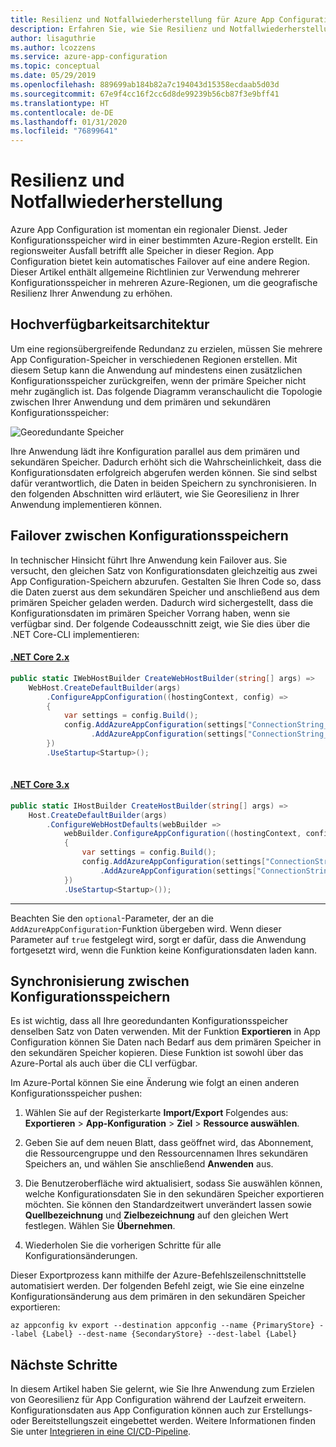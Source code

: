 ```yaml
---
title: Resilienz und Notfallwiederherstellung für Azure App Configuration
description: Erfahren Sie, wie Sie Resilienz und Notfallwiederherstellung mit Azure App Configuration implementieren.
author: lisaguthrie
ms.author: lcozzens
ms.service: azure-app-configuration
ms.topic: conceptual
ms.date: 05/29/2019
ms.openlocfilehash: 889699ab184b82a7c194043d15358ecdaab5d03d
ms.sourcegitcommit: 67e9f4cc16f2cc6d8de99239b56cb87f3e9bff41
ms.translationtype: HT
ms.contentlocale: de-DE
ms.lasthandoff: 01/31/2020
ms.locfileid: "76899641"
---
```

# <a name="resiliency-and-disaster-recovery"></a>Resilienz und Notfallwiederherstellung

Azure App Configuration ist momentan ein regionaler Dienst. Jeder Konfigurationsspeicher wird in einer bestimmten Azure-Region erstellt. Ein regionsweiter Ausfall betrifft alle Speicher in dieser Region. App Configuration bietet kein automatisches Failover auf eine andere Region. Dieser Artikel enthält allgemeine Richtlinien zur Verwendung mehrerer Konfigurationsspeicher in mehreren Azure-Regionen, um die geografische Resilienz Ihrer Anwendung zu erhöhen.

## <a name="high-availability-architecture"></a>Hochverfügbarkeitsarchitektur

Um eine regionsübergreifende Redundanz zu erzielen, müssen Sie mehrere App Configuration-Speicher in verschiedenen Regionen erstellen. Mit diesem Setup kann die Anwendung auf mindestens einen zusätzlichen Konfigurationsspeicher zurückgreifen, wenn der primäre Speicher nicht mehr zugänglich ist. Das folgende Diagramm veranschaulicht die Topologie zwischen Ihrer Anwendung und dem primären und sekundären Konfigurationsspeicher:

![Georedundante Speicher](./media/geo-redundant-app-configuration-stores.png)

Ihre Anwendung lädt ihre Konfiguration parallel aus dem primären und sekundären Speicher. Dadurch erhöht sich die Wahrscheinlichkeit, dass die Konfigurationsdaten erfolgreich abgerufen werden können. Sie sind selbst dafür verantwortlich, die Daten in beiden Speichern zu synchronisieren. In den folgenden Abschnitten wird erläutert, wie Sie Georesilienz in Ihrer Anwendung implementieren können.

## <a name="failover-between-configuration-stores"></a>Failover zwischen Konfigurationsspeichern

In technischer Hinsicht führt Ihre Anwendung kein Failover aus. Sie versucht, den gleichen Satz von Konfigurationsdaten gleichzeitig aus zwei App Configuration-Speichern abzurufen. Gestalten Sie Ihren Code so, dass die Daten zuerst aus dem sekundären Speicher und anschließend aus dem primären Speicher geladen werden. Dadurch wird sichergestellt, dass die Konfigurationsdaten im primären Speicher Vorrang haben, wenn sie verfügbar sind. Der folgende Codeausschnitt zeigt, wie Sie dies über die .NET Core-CLI implementieren:

#### <a name="net-core-2xtabcore2x"></a>[.NET Core 2.x](#tab/core2x)

```csharp
public static IWebHostBuilder CreateWebHostBuilder(string[] args) =>
    WebHost.CreateDefaultBuilder(args)
        .ConfigureAppConfiguration((hostingContext, config) =>
        {
            var settings = config.Build();
            config.AddAzureAppConfiguration(settings["ConnectionString_SecondaryStore"], optional: true)
                  .AddAzureAppConfiguration(settings["ConnectionString_PrimaryStore"], optional: true);
        })
        .UseStartup<Startup>();
    
```

#### <a name="net-core-3xtabcore3x"></a>[.NET Core 3.x](#tab/core3x)

```csharp
public static IHostBuilder CreateHostBuilder(string[] args) =>
    Host.CreateDefaultBuilder(args)
        .ConfigureWebHostDefaults(webBuilder =>
            webBuilder.ConfigureAppConfiguration((hostingContext, config) =>
            {
                var settings = config.Build();
                config.AddAzureAppConfiguration(settings["ConnectionString_SecondaryStore"], optional: true)
                    .AddAzureAppConfiguration(settings["ConnectionString_PrimaryStore"], optional: true);
            })
            .UseStartup<Startup>());
```
---

Beachten Sie den `optional`-Parameter, der an die `AddAzureAppConfiguration`-Funktion übergeben wird. Wenn dieser Parameter auf `true` festgelegt wird, sorgt er dafür, dass die Anwendung fortgesetzt wird, wenn die Funktion keine Konfigurationsdaten laden kann.

## <a name="synchronization-between-configuration-stores"></a>Synchronisierung zwischen Konfigurationsspeichern

Es ist wichtig, dass all Ihre georedundanten Konfigurationsspeicher denselben Satz von Daten verwenden. Mit der Funktion **Exportieren** in App Configuration können Sie Daten nach Bedarf aus dem primären Speicher in den sekundären Speicher kopieren. Diese Funktion ist sowohl über das Azure-Portal als auch über die CLI verfügbar.

Im Azure-Portal können Sie eine Änderung wie folgt an einen anderen Konfigurationsspeicher pushen:

1. Wählen Sie auf der Registerkarte **Import/Export** Folgendes aus: **Exportieren** > **App-Konfiguration** > **Ziel** > **Ressource auswählen**.

2. Geben Sie auf dem neuen Blatt, dass geöffnet wird, das Abonnement, die Ressourcengruppe und den Ressourcennamen Ihres sekundären Speichers an, und wählen Sie anschließend **Anwenden** aus.

3. Die Benutzeroberfläche wird aktualisiert, sodass Sie auswählen können, welche Konfigurationsdaten Sie in den sekundären Speicher exportieren möchten. Sie können den Standardzeitwert unverändert lassen sowie **Quellbezeichnung** und **Zielbezeichnung** auf den gleichen Wert festlegen. Wählen Sie **Übernehmen**.

4. Wiederholen Sie die vorherigen Schritte für alle Konfigurationsänderungen.

Dieser Exportprozess kann mithilfe der Azure-Befehlszeilenschnittstelle automatisiert werden. Der folgenden Befehl zeigt, wie Sie eine einzelne Konfigurationsänderung aus dem primären in den sekundären Speicher exportieren:

    az appconfig kv export --destination appconfig --name {PrimaryStore} --label {Label} --dest-name {SecondaryStore} --dest-label {Label}

## <a name="next-steps"></a>Nächste Schritte

In diesem Artikel haben Sie gelernt, wie Sie Ihre Anwendung zum Erzielen von Georesilienz für App Configuration während der Laufzeit erweitern. Konfigurationsdaten aus App Configuration können auch zur Erstellungs- oder Bereitstellungszeit eingebettet werden. Weitere Informationen finden Sie unter [Integrieren in eine CI/CD-Pipeline](./integrate-ci-cd-pipeline.md).


